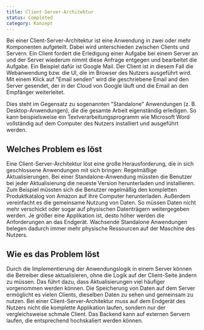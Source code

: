 ```yaml
---
title: Client-Server-Architektur
status: Completed
category: Konzept
---
```


Bei einer Client-Server-Architektur ist eine Anwendung in zwei oder mehr Komponenten aufgeteilt. Dabei wird unterschieden zwischen Clients und Servern. 
Ein Client fordert die Erledigung einer Aufgabe bei einem Server an und der Server wiederum nimmt diese Anfrage entgegen und bearbeitet die Aufgabe. 
Ein Beispiel dafür ist Google Mail. Der Client ist in diesem Fall die Webanwendung bzw. die UI, die im Browser des Nutzers ausgeführt wird. 
Mit einem Klick auf "Email senden" wird die geschriebene Email and den Server gesendet, der in der Cloud von Google läuft und die Email an den Empfänger weiterleitet.

Dies steht im Gegensatz zu sogenannten "Standalone" Anwendungen (z. B. Desktop-Anwendungen), die die gesamte Arbeit eigenständig erledigen. 
So kann beispielsweise ein Textverarbeitungsprogramm wie Microsoft Word vollständig auf dem Computer des Nutzers installiert und ausgeführt werden.

## Welches Problem es löst

Eine Client-Server-Architektur löst eine große Herausforderung, die in sich geschlossene Anwendungen mit sich bringen: Regelmäßige Aktualisierungen. 
Bei einer Standalone-Anwendung müssten die Benutzer bei jeder Aktualisierung die neueste Version herunterladen und installieren. 
Zum Beispiel müssten sich die Benutzer regelmäßig den kompletten Produktkatalog von Amazon auf ihre Computer herunterladen. 
Außerdem vereinfacht es die gemeinsame Nutzung von Daten. So müssen Daten nicht mehr verschickt oder sogar auf physischen Datenträgern weitergegeben werden.
Je größer eine Applikation ist, desto höher werden die Anforderungen an das Endgerät. 
Wachsende Standalone Anwendungen belegen dadurch immer mehr physische Ressourcen auf der Maschine des Nutzers.

## Wie es das Problem löst

Durch die Implementierung der Anwendungslogik in einem Server können die Betreiber diese aktualisieren, ohne die Logik auf der Client-Seite ändern zu müssen. 
Das führt dazu, dass Aktualisierungen viel häufiger vorgenommen werden können. 
Die Speicherung von Daten auf dem Server ermöglicht es vielen Clients, dieselben Daten zu sehen und gemeinsam zu nutzen.
Bei einer Client-Server-Architektur muss auf dem Endgerät des Nutzers nicht die komplette Applikation laufen, sondern nur der vergleichsweise schmale Client. Das Backend kann auf externen Servern laufen, die entsprechend hochskaliert werden können. 
